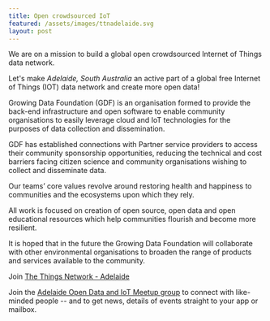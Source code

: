 ```yaml
---
title: Open crowdsourced IoT
featured: /assets/images/ttnadelaide.svg
layout: post
---
```


We are on a mission to build a global open crowdsourced Internet of Things data network.

Let's make *Adelaide, South Australia* an active part of a global free Internet of Things (IOT) data network and create more open data! 

Growing Data Foundation (GDF) is an organisation formed to provide the back-end infrastructure and open software to enable community organisations to easily leverage cloud and IoT technologies for the purposes of data collection and dissemination. 

GDF has established connections with Partner service providers to access their community sponsorship opportunities, reducing the technical and cost barriers facing citizen science and community organisations wishing to collect and disseminate data. 

Our teams’ core values revolve around restoring health and happiness to communities and the ecosystems upon which they rely.

 All work is focused on creation of open source, open data and open educational resources which help communities flourish and become more resilient. 

 It is hoped that in the future the Growing Data Foundation will collaborate with other environmental organisations to broaden the range of products and services available to the community.

Join [The Things Network - Adelaide](https://www.thethingsnetwork.org/community/adelaide/)

 Join the [Adelaide Open Data and IoT Meetup group](http://www.meetup.com/growing-data-adelaide) to connect with like-minded people -- and to get news, details of events straight to your app or mailbox. 
